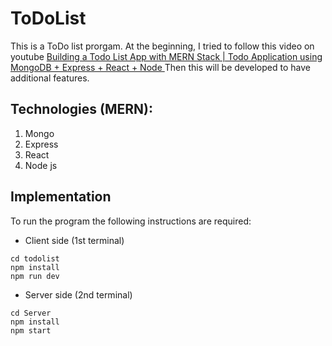 # ToDoList
This is a ToDo list prorgam. At the beginning, I tried to follow this video on youtube [Building a Todo List App with MERN Stack | Todo Application using MongoDB + Express + React + Node
](https://youtu.be/BqRWK57dwqo?si=8XXTNi2Hbpa6N4Rv) Then this will be developed to have additional features.

## Technologies (MERN):
1. Mongo
2. Express
3. React
4. Node js

## Implementation 
To run the program the following instructions are required:
- Client side (1st terminal)
```
cd todolist
npm install
npm run dev
```


- Server side (2nd terminal)
```
cd Server
npm install
npm start
```
